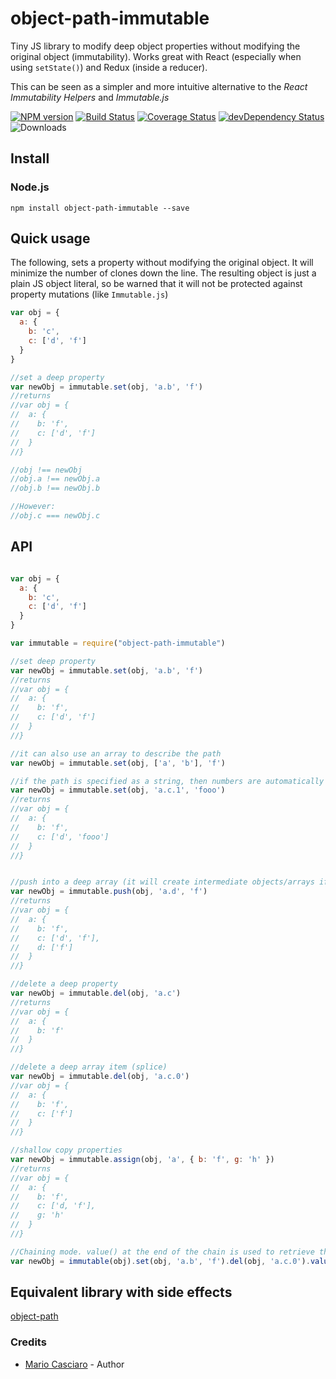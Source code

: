 object-path-immutable
===========

Tiny JS library to modify deep object properties without modifying the original object (immutability). 
Works great with React (especially when using `setState()`) and Redux (inside a reducer).

This can be seen as a simpler and more intuitive alternative to the *React Immutability Helpers* and *Immutable.js*

[![NPM version](https://badge.fury.io/js/object-path-immutable.png)](http://badge.fury.io/js/object-path-immutable)
[![Build Status](https://travis-ci.org/mariocasciaro/object-path-immutable.png)](https://travis-ci.org/mariocasciaro/object-path-immutable)
[![Coverage Status](https://coveralls.io/repos/mariocasciaro/object-path-immutable/badge.png)](https://coveralls.io/r/mariocasciaro/object-path-immutable)
[![devDependency Status](https://david-dm.org/mariocasciaro/object-path-immutable/dev-status.svg)](https://david-dm.org/mariocasciaro/object-path-immutable#info=devDependencies)
![Downloads](http://img.shields.io/npm/dm/object-path-immutable.svg)

## Install

### Node.js

```
npm install object-path-immutable --save
```

## Quick usage

The following, sets a property without modifying the original object. 
It will minimize the number of clones down the line. The resulting object is just a plain JS object literal, 
so be warned that it will not be protected against property mutations (like `Immutable.js`)

```javascript
var obj = {
  a: {
    b: 'c',
    c: ['d', 'f']
  }
}

//set a deep property
var newObj = immutable.set(obj, 'a.b', 'f')
//returns
//var obj = {
//  a: {
//    b: 'f',
//    c: ['d', 'f']
//  }
//}

//obj !== newObj
//obj.a !== newObj.a
//obj.b !== newObj.b

//However:
//obj.c === newObj.c
```


## API

```javascript

var obj = {
  a: {
    b: 'c',
    c: ['d', 'f']
  }
}

var immutable = require("object-path-immutable")

//set deep property
var newObj = immutable.set(obj, 'a.b', 'f')
//returns
//var obj = {
//  a: {
//    b: 'f',
//    c: ['d', 'f']
//  }
//}

//it can also use an array to describe the path
var newObj = immutable.set(obj, ['a', 'b'], 'f')

//if the path is specified as a string, then numbers are automatically interpreted as array indexes
var newObj = immutable.set(obj, 'a.c.1', 'fooo')
//returns
//var obj = {
//  a: {
//    b: 'f',
//    c: ['d', 'fooo']
//  }
//}


//push into a deep array (it will create intermediate objects/arrays if necessary)
var newObj = immutable.push(obj, 'a.d', 'f')
//returns
//var obj = {
//  a: {
//    b: 'f',
//    c: ['d', 'f'],
//    d: ['f']
//  }
//}

//delete a deep property
var newObj = immutable.del(obj, 'a.c')
//returns
//var obj = {
//  a: {
//    b: 'f'
//  }
//}

//delete a deep array item (splice)
var newObj = immutable.del(obj, 'a.c.0')
//var obj = {
//  a: {
//    b: 'f',
//    c: ['f']
//  }
//}

//shallow copy properties
var newObj = immutable.assign(obj, 'a', { b: 'f', g: 'h' })
//returns
//var obj = {
//  a: {
//    b: 'f',
//    c: ['d, 'f'],
//    g: 'h'
//  }
//}

//Chaining mode. value() at the end of the chain is used to retrieve the resulting object
var newObj = immutable(obj).set(obj, 'a.b', 'f').del(obj, 'a.c.0').value()

```

## Equivalent library with side effects

[object-path](https://github.com/mariocasciaro/object-path)

### Credits

* [Mario Casciaro](https://github.com/mariocasciaro) - Author
